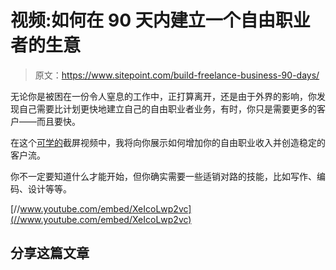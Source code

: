 # 视频:如何在 90 天内建立一个自由职业者的生意

> 原文：<https://www.sitepoint.com/build-freelance-business-90-days/>

无论你是被困在一份令人窒息的工作中，正打算离开，还是由于外界的影响，你发现自己需要比计划更快地建立自己的自由职业者业务，有时，你只是需要更多的客户——而且要快。

在这个[可学的](http://www.learnable.com)截屏视频中，我将向你展示如何增加你的自由职业收入并创造稳定的客户流。

你不一定要知道什么才能开始，但你确实需要一些适销对路的技能，比如写作、编码、设计等等。

[//www.youtube.com/embed/XeIcoLwp2vc](//www.youtube.com/embed/XeIcoLwp2vc)

## 分享这篇文章